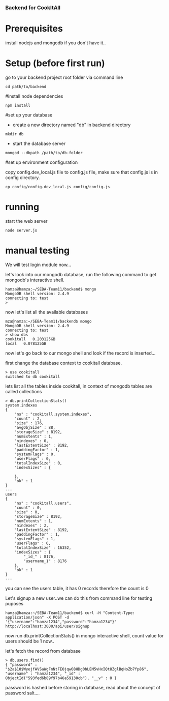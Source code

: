 ### Backend for CookItAll

# Prerequisites

install nodejs and mongodb if you don't have it..


# Setup (before first run)

go to your backend project root folder via command line

```
cd path/to/backend
```

#install node dependencies

```
npm install
```

#set up your database

* create a new directory named "db" in backend directory

```
mkdir db
```

* start the database server 

```
mongod --dbpath /path/to/db-folder
```


#set up environment configuration

copy config.dev_local.js file to config.js file, make sure that config.js
is in config directory.

```
cp config/config.dev_local.js config/config.js
```

# running

start the web server

```
node server.js
```

# manual testing

We will test login module now...

let's look into our mongodb database, run the following command to get
mongodb's interactive shell. 

```
hamza@hamza:~/SEBA-Team11/backend$ mongo
MongoDB shell version: 2.4.9
connecting to: test
> 

```

now let's list all the available databases

```
mza@hamza:~/SEBA-Team11/backend$ mongo
MongoDB shell version: 2.4.9
connecting to: test
> show dbs
cookitall	0.203125GB
local	0.078125GB
```

now let's go back to our mongo shell and look if the record is inserted...

first change the database context to cookitall database.

```
> use cookitall
switched to db cookitall

```

lets list all the tables inside cookitall, in context of mongodb tables are 
called collections 

```
> db.printCollectionStats()
system.indexes
{
	"ns" : "cookitall.system.indexes",
	"count" : 2,
	"size" : 176,
	"avgObjSize" : 88,
	"storageSize" : 8192,
	"numExtents" : 1,
	"nindexes" : 0,
	"lastExtentSize" : 8192,
	"paddingFactor" : 1,
	"systemFlags" : 0,
	"userFlags" : 0,
	"totalIndexSize" : 0,
	"indexSizes" : {
		
	},
	"ok" : 1
}
---
users
{
	"ns" : "cookitall.users",
	"count" : 0,
	"size" : 0,
	"storageSize" : 8192,
	"numExtents" : 1,
	"nindexes" : 2,
	"lastExtentSize" : 8192,
	"paddingFactor" : 1,
	"systemFlags" : 1,
	"userFlags" : 0,
	"totalIndexSize" : 16352,
	"indexSizes" : {
		"_id_" : 8176,
		"username_1" : 8176
	},
	"ok" : 1
}
---

```

you can see the users table, it has 0 records therefore the count is 0

Let's signup a new user..we can do this from command line for testing puposes

```
hamza@hamza:~/SEBA-Team11/backend$ curl -H "Content-Type: application/json" -X POST -d '{"username":"hamza1234","password":"hamza1234"}' http://localhost:3000/api/user/signup
```

now run db.printCollectionStats() in mongo interactive shell, count value 
for users should be 1 now..

let's fetch the record from database 

```
> db.users.find()
{ "password" : "$2a$10$WyejfAVSaWgFnNtFEOjqwO8HDg0bLEM5vHxIQt8ZglBqHoZb7fp86", "username" : "hamza1234", "_id" : ObjectId("593fed6b89f97b46a59130cb"), "__v" : 0 }

```

password is hashed before storing in database, read about the concept of password salt....

